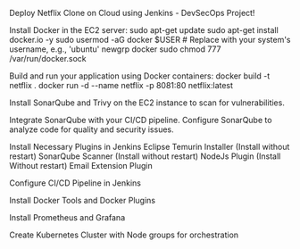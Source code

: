 Deploy Netflix Clone on Cloud using Jenkins - DevSecOps Project!

Install Docker in the EC2 server:
sudo apt-get update
sudo apt-get install docker.io -y
sudo usermod -aG docker $USER  # Replace with your system's username, e.g., 'ubuntu'
newgrp docker
sudo chmod 777 /var/run/docker.sock

Build and run your application using Docker containers:
docker build -t netflix .
docker run -d --name netflix -p 8081:80 netflix:latest

Install SonarQube and Trivy on the EC2 instance to scan for vulnerabilities.

Integrate SonarQube with your CI/CD pipeline.
Configure SonarQube to analyze code for quality and security issues.

Install Necessary Plugins in Jenkins
 Eclipse Temurin Installer (Install without restart)
 SonarQube Scanner (Install without restart)
 NodeJs Plugin (Install Without restart)
 Email Extension Plugin

Configure CI/CD Pipeline in Jenkins

Install Docker Tools and Docker Plugins

Install Prometheus and Grafana

Create Kubernetes Cluster with Node groups for orchestration
